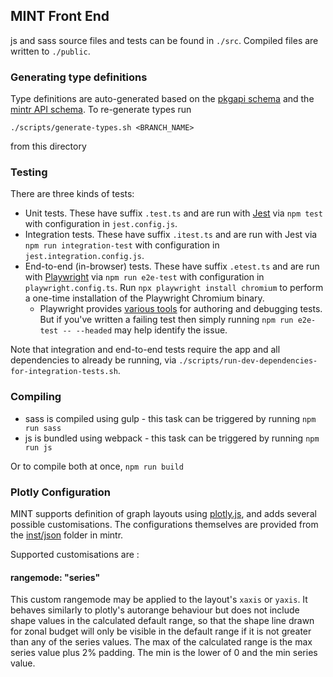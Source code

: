 ## MINT Front End
js and sass source files and tests can be found in `./src`. Compiled files are written to `./public`.

### Generating type definitions
Type definitions are auto-generated based on the 
[pkgapi schema](https://github.com/reside-ic/pkgapi/tree/master/inst/schema) and the
[mintr API schema](https://github.com/mrc-ide/mintr/tree/master/inst/schema). To 
re-generate types run 

    ./scripts/generate-types.sh <BRANCH_NAME>

from this directory

### Testing

There are three kinds of tests:

- Unit tests. These have suffix `.test.ts` and are run with [Jest](https://jestjs.io/) via `npm test` with configuration
  in `jest.config.js`.
- Integration tests. These have suffix `.itest.ts` and are run with Jest via `npm run integration-test` with
  configuration in `jest.integration.config.js`.
- End-to-end (in-browser) tests. These have suffix `.etest.ts` and are run with [Playwright](https://playwright.dev/) via
  `npm run e2e-test` with configuration in `playwright.config.ts`. Run `npx playwright install chromium` to perform a
  one-time installation of the Playwright Chromium binary.
  - Playwright provides [various tools](https://playwright.dev/docs/debug) for authoring and debugging tests. But if
    you've written a failing test then simply running `npm run e2e-test -- --headed` may help identify the issue.

Note that integration and end-to-end tests require the app and all dependencies to already be running, via
`./scripts/run-dev-dependencies-for-integration-tests.sh`.

### Compiling
- sass is compiled using gulp - this task can be triggered by running `npm run sass` 
- js is bundled using webpack - this task can be triggered by running `npm run js`

Or to compile both at once, `npm run build`

### Plotly Configuration

MINT supports definition of graph layouts using [plotly.js](https://plotly.com/javascript/), and adds several possible customisations. 
The configurations themselves are provided from the [inst/json](https://github.com/mrc-ide/mintr/tree/master/inst/json) folder in mintr.  

Supported customisations are :

#### rangemode: "series"

This custom rangemode may be applied to the layout's `xaxis` or `yaxis`. It behaves similarly to plotly's autorange behaviour
but does not include shape values in the calculated default range, so that the shape line drawn for zonal budget will only 
be visible in the default range if it is not greater than any of the series values. The max of the calculated range is
the max series value plus 2% padding. The min is the lower of 0 and the min series value.  


